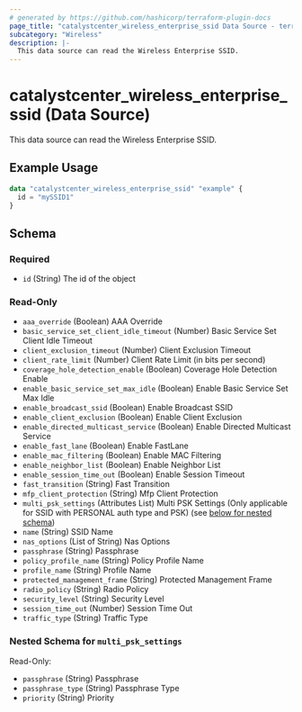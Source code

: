 ```yaml
---
# generated by https://github.com/hashicorp/terraform-plugin-docs
page_title: "catalystcenter_wireless_enterprise_ssid Data Source - terraform-provider-catalystcenter"
subcategory: "Wireless"
description: |-
  This data source can read the Wireless Enterprise SSID.
---
```


# catalystcenter_wireless_enterprise_ssid (Data Source)

This data source can read the Wireless Enterprise SSID.

## Example Usage

```terraform
data "catalystcenter_wireless_enterprise_ssid" "example" {
  id = "mySSID1"
}
```

<!-- schema generated by tfplugindocs -->
## Schema

### Required

- `id` (String) The id of the object

### Read-Only

- `aaa_override` (Boolean) AAA Override
- `basic_service_set_client_idle_timeout` (Number) Basic Service Set Client Idle Timeout
- `client_exclusion_timeout` (Number) Client Exclusion Timeout
- `client_rate_limit` (Number) Client Rate Limit (in bits per second)
- `coverage_hole_detection_enable` (Boolean) Coverage Hole Detection Enable
- `enable_basic_service_set_max_idle` (Boolean) Enable Basic Service Set Max Idle
- `enable_broadcast_ssid` (Boolean) Enable Broadcast SSID
- `enable_client_exclusion` (Boolean) Enable Client Exclusion
- `enable_directed_multicast_service` (Boolean) Enable Directed Multicast Service
- `enable_fast_lane` (Boolean) Enable FastLane
- `enable_mac_filtering` (Boolean) Enable MAC Filtering
- `enable_neighbor_list` (Boolean) Enable Neighbor List
- `enable_session_time_out` (Boolean) Enable Session Timeout
- `fast_transition` (String) Fast Transition
- `mfp_client_protection` (String) Mfp Client Protection
- `multi_psk_settings` (Attributes List) Multi PSK Settings (Only applicable for SSID with PERSONAL auth type and PSK) (see [below for nested schema](#nestedatt--multi_psk_settings))
- `name` (String) SSID Name
- `nas_options` (List of String) Nas Options
- `passphrase` (String) Passphrase
- `policy_profile_name` (String) Policy Profile Name
- `profile_name` (String) Profile Name
- `protected_management_frame` (String) Protected Management Frame
- `radio_policy` (String) Radio Policy
- `security_level` (String) Security Level
- `session_time_out` (Number) Session Time Out
- `traffic_type` (String) Traffic Type

<a id="nestedatt--multi_psk_settings"></a>
### Nested Schema for `multi_psk_settings`

Read-Only:

- `passphrase` (String) Passphrase
- `passphrase_type` (String) Passphrase Type
- `priority` (String) Priority
